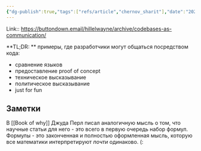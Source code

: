 ```yaml
---
{"dg-publish":true,"tags":["refs/article","chernov_sharit"],"date":"2022-05-24T09:25:43+03:00","modified_at":"2022-05-24T09:36:18+03:00","published_at":"2022-05-24T09:42:56+03:00","title":"Codebase a communication","permalink":"/refs/202205240925/","dgHomeLink":false,"dgPassFrontmatter":true}
---
```



Link:: https://buttondown.email/hillelwayne/archive/codebases-as-communication/

**TL;DR: ** примеры, где разработчики могут общаться посредством кода:
- сравнение языков
- предоставление proof of concept
- техническое высказывание
- политическое высказывание
- just for fun

## Заметки

В [[Book of why]] Джуда Перл писал аналогичную мысль о том, что научные статьи для него - это всего в первую очередь набор формул. Формулы - это законченная и полностью оформленная мысль, которую все математики интерпретируют *почти* одинаково. (:

